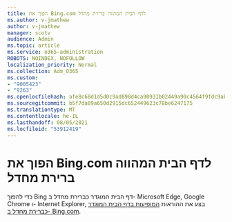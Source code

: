 ```yaml
---
title: הפוך את Bing.com לדף הבית המהווה ברירת מחדל
ms.author: v-jmathew
author: v-jmathew
manager: scotv
audience: Admin
ms.topic: article
ms.service: o365-administration
ROBOTS: NOINDEX, NOFOLLOW
localization_priority: Normal
ms.collection: Adm_O365
ms.custom:
- "9005423"
- "9263"
ms.openlocfilehash: afe8c68d1d5d0c9ad898d4ca90931b02449a90c4564f9fdc9abfaf6ce53aeba1
ms.sourcegitcommit: b5f7da89a650d2915dc652449623c78be6247175
ms.translationtype: MT
ms.contentlocale: he-IL
ms.lasthandoff: 08/05/2021
ms.locfileid: "53912419"
---
```

# <a name="make-bingcom-the-default-home-page"></a>הפוך את Bing.com לדף הבית המהווה ברירת מחדל

כדי להפוך Bing דף הבית המוגדר כברירת מחדל ב- Microsoft Edge, Google Chrome ו- Internet Explorer, בצע את ההוראות [המופיעות בדף הבית המוגדר כברירת מחדל ב- Bing.com](https://go.microsoft.com/fwlink/?linkid=2149816).
